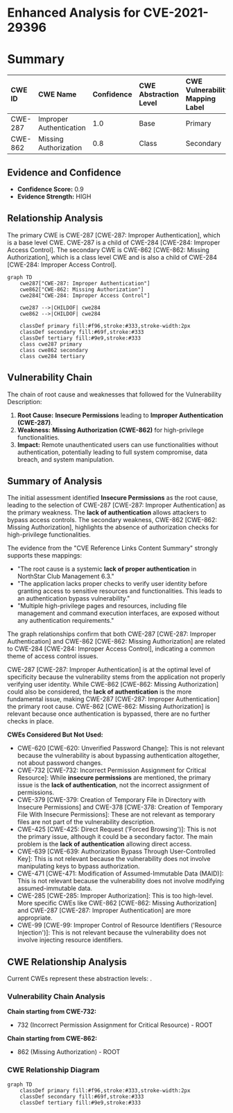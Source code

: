 # Enhanced Analysis for CVE-2021-29396

# Summary
| CWE ID  | CWE Name                                                     | Confidence | CWE Abstraction Level | CWE Vulnerability Mapping Label | CWE-Vulnerability Mapping Notes |
| :-------- | :----------------------------------------------------------- | :--------- | :---------------------- | :------------------------------ | :------------------------------ |
| CWE-287 | Improper Authentication | 1.0        | Base                    | Primary                      | Allowed                       |
| CWE-862 | Missing Authorization | 0.8        | Class                    | Secondary                      | Allowed-with-Review                       |

## Evidence and Confidence

*   **Confidence Score:** 0.9
*   **Evidence Strength:** HIGH

## Relationship Analysis
The primary CWE is CWE-287 [CWE-287: Improper Authentication], which is a base level CWE. CWE-287 is a child of CWE-284 [CWE-284: Improper Access Control]. The secondary CWE is CWE-862 [CWE-862: Missing Authorization], which is a class level CWE and is also a child of CWE-284 [CWE-284: Improper Access Control].
```mermaid
graph TD
    cwe287["CWE-287: Improper Authentication"]
    cwe862["CWE-862: Missing Authorization"]
    cwe284["CWE-284: Improper Access Control"]
    
    cwe287 -->|CHILDOF| cwe284
    cwe862 -->|CHILDOF| cwe284
    
    classDef primary fill:#f96,stroke:#333,stroke-width:2px
    classDef secondary fill:#69f,stroke:#333
    classDef tertiary fill:#9e9,stroke:#333
    class cwe287 primary
    class cwe862 secondary
    class cwe284 tertiary
```

## Vulnerability Chain
The chain of root cause and weaknesses that followed for the Vulnerability Description:
1.  **Root Cause:** **Insecure Permissions** leading to **Improper Authentication (CWE-287)**.
2.  **Weakness:** **Missing Authorization (CWE-862)** for high-privilege functionalities.
3.  **Impact:** Remote unauthenticated users can use functionalities without authentication, potentially leading to full system compromise, data breach, and system manipulation.

## Summary of Analysis
The initial assessment identified **Insecure Permissions** as the root cause, leading to the selection of CWE-287 [CWE-287: Improper Authentication] as the primary weakness. The **lack of authentication** allows attackers to bypass access controls. The secondary weakness, CWE-862 [CWE-862: Missing Authorization], highlights the absence of authorization checks for high-privilege functionalities.

The evidence from the "CVE Reference Links Content Summary" strongly supports these mappings:
*   "The root cause is a systemic **lack of proper authentication** in NorthStar Club Management 6.3."
*   "The application lacks proper checks to verify user identity before granting access to sensitive resources and functionalities. This leads to an authentication bypass vulnerability."
*   "Multiple high-privilege pages and resources, including file management and command execution interfaces, are exposed without any authentication requirements."

The graph relationships confirm that both CWE-287 [CWE-287: Improper Authentication] and CWE-862 [CWE-862: Missing Authorization] are related to CWE-284 [CWE-284: Improper Access Control], indicating a common theme of access control issues.

CWE-287 [CWE-287: Improper Authentication] is at the optimal level of specificity because the vulnerability stems from the application not properly verifying user identity. While CWE-862 [CWE-862: Missing Authorization] could also be considered, the **lack of authentication** is the more fundamental issue, making CWE-287 [CWE-287: Improper Authentication] the primary root cause. CWE-862 [CWE-862: Missing Authorization] is relevant because once authentication is bypassed, there are no further checks in place.

**CWEs Considered But Not Used:**

*   CWE-620 [CWE-620: Unverified Password Change]: This is not relevant because the vulnerability is about bypassing authentication altogether, not about password changes.
*   CWE-732 [CWE-732: Incorrect Permission Assignment for Critical Resource]: While **insecure permissions** are mentioned, the primary issue is the **lack of authentication**, not the incorrect assignment of permissions.
*   CWE-379 [CWE-379: Creation of Temporary File in Directory with Insecure Permissions] and CWE-378 [CWE-378: Creation of Temporary File With Insecure Permissions]: These are not relevant as temporary files are not part of the vulnerability description.
*   CWE-425 [CWE-425: Direct Request ('Forced Browsing')]: This is not the primary issue, although it could be a secondary factor. The main problem is the **lack of authentication** allowing direct access.
*   CWE-639 [CWE-639: Authorization Bypass Through User-Controlled Key]: This is not relevant because the vulnerability does not involve manipulating keys to bypass authorization.
*   CWE-471 [CWE-471: Modification of Assumed-Immutable Data (MAID)]: This is not relevant because the vulnerability does not involve modifying assumed-immutable data.
*   CWE-285 [CWE-285: Improper Authorization]: This is too high-level. More specific CWEs like CWE-862 [CWE-862: Missing Authorization] and CWE-287 [CWE-287: Improper Authentication] are more appropriate.
*   CWE-99 [CWE-99: Improper Control of Resource Identifiers ('Resource Injection')]: This is not relevant because the vulnerability does not involve injecting resource identifiers.


## CWE Relationship Analysis

Current CWEs represent these abstraction levels: .


### Vulnerability Chain Analysis

**Chain starting from CWE-732:**
- 732 (Incorrect Permission Assignment for Critical Resource) - ROOT


**Chain starting from CWE-862:**
- 862 (Missing Authorization) - ROOT



### CWE Relationship Diagram

```mermaid
graph TD
    classDef primary fill:#f96,stroke:#333,stroke-width:2px
    classDef secondary fill:#69f,stroke:#333
    classDef tertiary fill:#9e9,stroke:#333
```